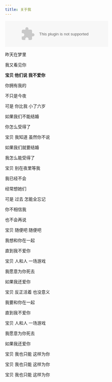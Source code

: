 ```yaml
---
title: 关于我
---
```


<embed src="//music.163.com/style/swf/widget.swf?sid=28406900&type=2&auto=1&width=320&height=66" width="340" height="86"  allowNetworking="all"></embed>

昨天在梦里

我又看见你

**宝贝 他们说 我不爱你**

你拥有我的

不只是今夜

可是 你比我 小了六岁

如果我们不能结婚

你怎么受得了

宝贝 我知道 虽然你不说

如果我们就要结婚

我怎么能受得了

宝贝 别在夜里等我

我已经不会

经常想她们

可是 过去 怎能全忘记

你不相信我

也不会再说

宝贝 随便吧 随便吧

我想和你在一起

直到我不爱你

宝贝 人和人 一场游戏

我愿意为你死去

如果我还爱你

宝贝 反正活着 也没意义

我要和你在一起

直到我不爱你

宝贝 人和人 一场游戏

我愿意为你死去

如果我还爱你

宝贝 我也只能 这样为你

宝贝 我也只能 这样为你

宝贝 我也只能 这样为你

